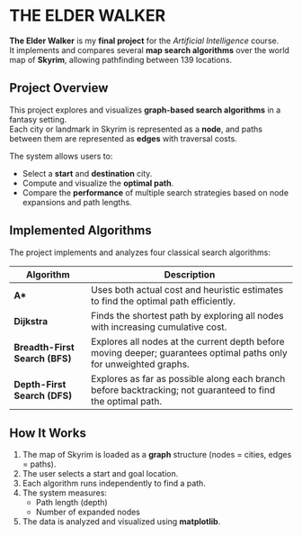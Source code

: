 # THE ELDER WALKER

**The Elder Walker** is my **final project** for the *Artificial Intelligence* course.  
It implements and compares several **map search algorithms** over the world map of **Skyrim**, allowing pathfinding between 139 locations.

## Project Overview

This project explores and visualizes **graph-based search algorithms** in a fantasy setting.  
Each city or landmark in Skyrim is represented as a **node**, and paths between
them are represented as **edges** with traversal costs.  

The system allows users to:
- Select a **start** and **destination** city.
- Compute and visualize the **optimal path**.
- Compare the **performance** of multiple search strategies based on node expansions and path lengths.

## Implemented Algorithms

The project implements and analyzes four classical search algorithms:

| Algorithm | Description |
|------------|-------------|
| **A\*** | Uses both actual cost and heuristic estimates to find the optimal path efficiently. |
| **Dijkstra** | Finds the shortest path by exploring all nodes with increasing cumulative cost. |
| **Breadth-First Search (BFS)** | Explores all nodes at the current depth before moving deeper; guarantees optimal paths only for unweighted graphs. |
| **Depth-First Search (DFS)** | Explores as far as possible along each branch before backtracking; not guaranteed to find the optimal path. |


##  How It Works

1. The map of Skyrim is loaded as a **graph** structure (nodes = cities, edges = paths).  
2. The user selects a start and goal location.  
3. Each algorithm runs independently to find a path.  
4. The system measures:
   - Path length (depth)
   - Number of expanded nodes
5. The data is analyzed and visualized using **matplotlib**.
